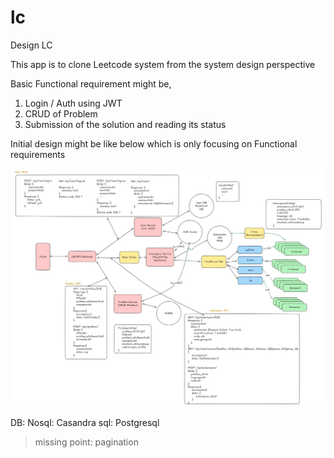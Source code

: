# lc
Design LC


This app is to clone Leetcode system from the system design perspective


Basic Functional requirement might be,
1. Login / Auth using JWT
2. CRUD of Problem
3. Submission of the solution and reading its status

Initial design might be like below which is only focusing on Functional requirements


![](./requirements/initial_design_for_functional_requirement.JPG)


DB: Nosql: Casandra
    sql: Postgresql



> missing point: pagination
